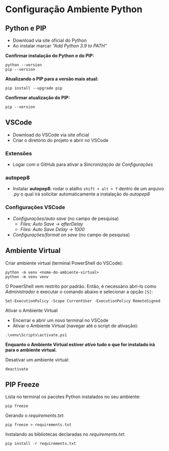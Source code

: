# Configuração Ambiente Python


## Python e PIP


- Download via site oficial do Python
- Ao instalar marcar _"Add Python 3.9 to PATH"_  

**Confirmar instalação do Python e do PIP:**

    python --version
    pip --version

**Atualizando o PIP para a versão mais atual:**

    pip install --upgrade pip

**Confirmar atualização do PIP:**

    pip --version


## VSCode


- Download do VSCode via site oficial
- Criar o diretório do projeto e abrir no VSCode


### Extensões


- Logar com o GitHub para ativar a _Sincronização de Configurações_


### autopep8


- Instalar **autopep8**: rodar o atalho `shift + alt + f` dentro de um arquivo _.py_ o qual irá solicitar automaticamente a instalação do _autopep8_


### Configurações VSCode


- _Configurações/auto save_ (no campo de pesquisa)
    - _Files: Auto Save -> afterDelay_
    - _Files: Auto Save Delay -> 1000_
- _Configurações/format on save_  (no campo de pesquisa)


## Ambiente Virtual

Criar ambiente virtual (terminal PowerShell do VSCode):

    python -m venv <nome-do-ambiente-virtual>
    python -m venv venv

O PowerShell vem restrito por padrão. Então, é necessário abrí-lo como _Administrador_ e executar o comando abaixo e selecionar a opção `[S]`:

    Set-ExecutionPolicy -Scope CurrentUser -ExecutionPolicy RemoteSigned

Ativar o Ambiente Virtual
- Encerrar e abrir um novo terminal no VSCode 
- Ativar o Ambiente Virtual (navegar até o script de ativação):
```
.\venv\Scripts\activate.ps1
```

**Enquanto o Ambiente Virtual estiver *ativo* tudo o que for instalado irá para o ambiente virtual.**

Desativar um ambiente virtual:

    deactivate


## PIP Freeze

Lista no terminal os pacotes Python instalados no seu ambiente:

    pip freeze

Gerando o _requirements.txt_:

    pip freeze > requirements.txt

Instalando as bibliotecas declaradas no _requirements.txt_:

    pip install -r requirements.txt